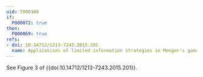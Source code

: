 ```yaml
---
uid: T000168
if:
  P000072: true
then:
  P000069: true
refs:
- doi: 10.14712/1213-7243.2015.201
  name: Applications of limited information strategies in Menger's game (S. Clontz)
---
```


See Figure 3 of {{doi:10.14712/1213-7243.2015.201}}.
